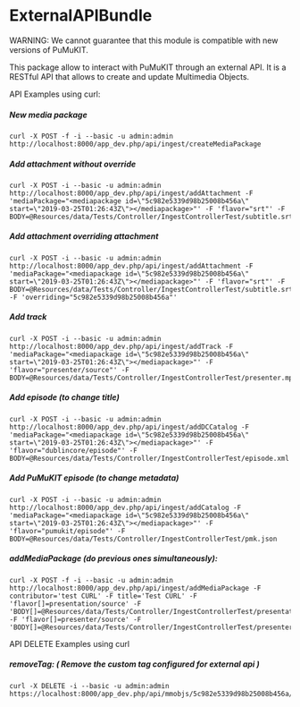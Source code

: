 ExternalAPIBundle
=================

WARNING: We cannot guarantee that this module is compatible with new versions of PuMuKIT.

This package allow to interact with PuMuKIT through an external API. It is a RESTful API that allows to create and update Multimedia Objects.

API Examples using curl:

##### New media package
```
curl -X POST -f -i --basic -u admin:admin http://localhost:8000/app_dev.php/api/ingest/createMediaPackage
```

##### Add attachment without override
```
curl -X POST -i --basic -u admin:admin http://localhost:8000/app_dev.php/api/ingest/addAttachment -F 'mediaPackage="<mediapackage id=\"5c982e5339d98b25008b456a\" start=\"2019-03-25T01:26:43Z\"></mediapackage>"' -F 'flavor="srt"' -F BODY=@Resources/data/Tests/Controller/IngestControllerTest/subtitle.srt
```

##### Add attachment overriding attachment
```
curl -X POST -i --basic -u admin:admin http://localhost:8000/app_dev.php/api/ingest/addAttachment -F 'mediaPackage="<mediapackage id=\"5c982e5339d98b25008b456a\" start=\"2019-03-25T01:26:43Z\"></mediapackage>"' -F 'flavor="srt"' -F BODY=@Resources/data/Tests/Controller/IngestControllerTest/subtitle.srt -F 'overriding="5c982e5339d98b25008b456a"'
```

##### Add track
```
curl -X POST -i --basic -u admin:admin http://localhost:8000/app_dev.php/api/ingest/addTrack -F 'mediaPackage="<mediapackage id=\"5c982e5339d98b25008b456a\" start=\"2019-03-25T01:26:43Z\"></mediapackage>"' -F 'flavor="presenter/source"' -F BODY=@Resources/data/Tests/Controller/IngestControllerTest/presenter.mp4
```

##### Add episode (to change title)
```
curl -X POST -i --basic -u admin:admin http://localhost:8000/app_dev.php/api/ingest/addDCCatalog -F 'mediaPackage="<mediapackage id=\"5c982e5339d98b25008b456a\" start=\"2019-03-25T01:26:43Z\"></mediapackage>"' -F 'flavor="dublincore/episode"' -F BODY=@Resources/data/Tests/Controller/IngestControllerTest/episode.xml
```

##### Add PuMuKIT episode (to change metadata)
```
curl -X POST -i --basic -u admin:admin http://localhost:8000/app_dev.php/api/ingest/addCatalog -F 'mediaPackage="<mediapackage id=\"5c982e5339d98b25008b456a\" start=\"2019-03-25T01:26:43Z\"></mediapackage>"' -F 'flavor="pumukit/episode"' -F BODY=@Resources/data/Tests/Controller/IngestControllerTest/pmk.json
```

##### addMediaPackage (do previous ones simultaneously):
```
curl -X POST -f -i --basic -u admin:admin http://localhost:8000/app_dev.php/api/ingest/addMediaPackage -F contributor='test CURL' -F title='Test CURL' -F 'flavor[]=presentation/source' -F 'BODY[]=@Resources/data/Tests/Controller/IngestControllerTest/presentation.mp4' -F 'flavor[]=presenter/source' -F 'BODY[]=@Resources/data/Tests/Controller/IngestControllerTest/presenter.mp4'
```

API DELETE Examples using curl
##### removeTag: ( Remove the custom tag configured for external api )
```
curl -X DELETE -i --basic -u admin:admin https://localhost:8000/app_dev.php/api/mmobjs/5c982e5339d98b25008b456a/tags/cod/CUSTOM_TAG
```
